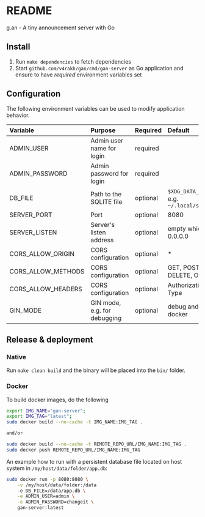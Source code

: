 # README

g.an - A tiny announcement server with Go

## Install

1. Run `make dependencies` to fetch dependencies
2. Start `github.com/v4rakh/gan/cmd/gan-server` as Go application and ensure to have _required_ environment variables set

## Configuration

The following environment variables can be used to modify application behavior.

| Variable | Purpose | Required | Default |
|:---|:---|:---|:---|
| ADMIN_USER | Admin user name for login | required |  |
| ADMIN_PASSWORD | Admin password for login | required |  |
| DB_FILE | Path to the SQLITE file | optional | `$XDG_DATA_DIR/gan/gan.db`, e.g. `~/.local/share/gan/gan.db` |
| SERVER_PORT | Port | optional | 8080 |
| SERVER_LISTEN | Server's listen address | optional | empty which equals 0.0.0.0 |
| CORS_ALLOW_ORIGIN | CORS configuration | optional | * |
| CORS_ALLOW_METHODS | CORS configuration | optional | GET, POST, PUT, PATCH, DELETE, OPTIONS |
| CORS_ALLOW_HEADERS | CORS configuration | optional | Authorization, Content-Type |
| GIN_MODE           | GIN mode, e.g. for debugging | optional | debug and release in docker |

## Release & deployment

### Native

Run `make clean build` and the binary will be placed into the `bin/` folder.

### Docker

To build docker images, do the following

```sh
export IMG_NAME="gan-server";
export IMG_TAG="latest";
sudo docker build --no-cache -t IMG_NAME:IMG_TAG .

and/or

sudo docker build --no-cache -t REMOTE_REPO_URL/IMG_NAME:IMG_TAG .
sudo docker push REMOTE_REPO_URL/IMG_NAME:IMG_TAG
```

An example how to run with a persistent database file located on host system in `/my/host/data/folder/app.db`:

```sh
sudo docker run -p 8080:8080 \
    -v /my/host/data/folder:/data
    -e DB_FILE=/data/app.db \
    -e ADMIN_USER=admin \
    -e ADMIN_PASSWORD=changeit \
    gan-server:latest
```  